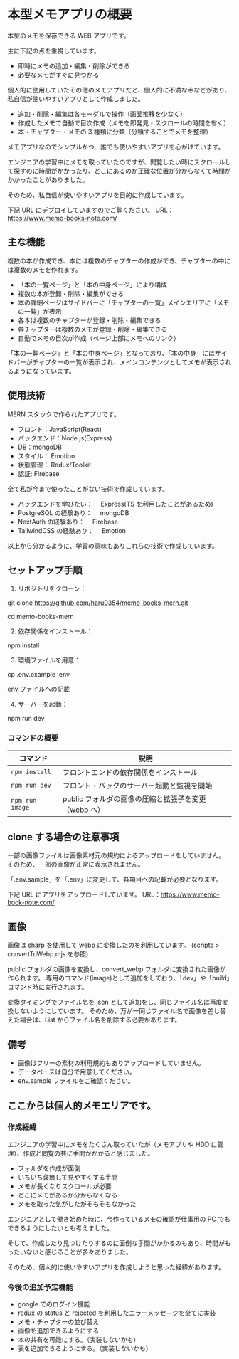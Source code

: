 # 本型メモアプリの概要

本型のメモを保存できる WEB アプリです。

主に下記の点を重視しています。

- 即時にメモの追加・編集・削除ができる
- 必要なメモがすぐに見つかる

個人的に使用していたその他のメモアプリだと、個人的に不満な点などがあり、私自信が使いやすいアプリとして作成しました。

- 追加・削除・編集は各モーダルで操作（画面推移を少なく）
- 作成したメモで自動で目次作成（メモを即発見・スクロールの時間を省く）
- 本・チャプター・メモの 3 種類に分類（分類することでメモを整理）

メモアプリなのでシンプルかつ、誰でも使いやすいアプリを心がけています。

エンジニアの学習中にメモを取っていたのですが、閲覧したい時にスクロールして探すのに時間がかかったり、どこにあるのか正確な位置が分からなくて時間がかかったことがありました。

そのため、私自信が使いやすいアプリを目的に作成しています。

下記 URL にデプロイしていますのでご覧ください。
URL：https://www.memo-books-note.com/

## 主な機能

複数の本が作成でき、本には複数のチャプターの作成ができ、チャプターの中には複数のメモを作れます。

- 「本の一覧ページ」と「本の中身ページ」により構成
- 複数の本が登録・削除・編集ができる
- 本の詳細ページはサイドバーに「チャプターの一覧」メインエリアに「メモの一覧」が表示
- 各本は複数のチャプターが登録・削除・編集できる
- 各チャプターは複数のメモが登録・削除・編集できる
- 自動でメモの目次が作成（ページ上部にメモへのリンク）

「本の一覧ページ」と「本の中身ページ」となっており、「本の中身」にはサイドバーがチャプターの一覧が表示され、メインコンテンツとしてメモが表示されるようになっています。

## 使用技術

MERN スタックで作られたアプリです。

- フロント：JavaScript(React)
- バックエンド：Node.js(Express)
- DB：mongoDB
- スタイル： Emotion
- 状態管理： Redux/Toolkit
- 認証: Firebase

全て私が今まで使ったことがない技術で作成しています。

- バックエンドを学びたい：　 Express(TS を利用したことがあるため)
- PostgreSQL の経験あり：　 mongoDB
- NextAuth の経験あり：　 Firebase
- TailwindCSS の経験あり：　 Emotion

以上から分かるように、学習の意味もありこれらの技術で作成しています。

## セットアップ手順

1. リポジトリをクローン：

git clone https://github.com/haru0354/memo-books-mern.git

cd memo-books-mern

2. 依存関係をインストール：

npm install

3. 環境ファイルを用意：

cp .env.example .env

env ファイルへの記載

4. サーバーを起動：

npm run dev

### コマンドの概要

| コマンド        | 説明                                                 |
| --------------- | ---------------------------------------------------- |
| `npm install`   | フロントエンドの依存関係をインストール               |
| `npm run dev`   | フロント・バックのサーバー起動と監視を開始           |
| `npm run image` | public フォルダの画像の圧縮と拡張子を変更（webp へ） |

## clone する場合の注意事項

一部の画像ファイルは画像素材元の規約によるアップロードをしていません。
そのため、一部の画像が正常に表示されません。

「.env.sample」を「.env」に変更して、各項目への記載が必要となります。

下記 URL にアプリをアップロードしています。
URL：https://www.memo-book-note.com/

## 画像

画像は sharp を使用して webp に変換したのを利用しています。
(scripts > convertToWebp.mjs を参照)

public フォルダの画像を変換し、convert_webp フォルダに変換された画像が作られます。
専用のコマンド(image)として追加をしており、「dev」や「build」コマンド時に実行されます。

変換タイミングでファイル名を json として追加をし、同じファイル名は再度変換しないようにしています。
そのため、万が一同じファイル名で画像を差し替えた場合は、List からファイル名を削除する必要があります。

## 備考

- 画像はフリーの素材の利用規約もありアップロードしていません。
- データベースは自分で用意してください。
- env.sample ファイルをご確認ください。

## ここからは個人的メモエリアです。

### 作成経緯

エンジニアの学習中にメモをたくさん取っていたが（メモアプリや HDD に管理）、作成と閲覧の共に手間がかかると感じました。

- フォルダを作成が面倒
- いちいち装飾して見やすくする手間
- メモが長くなりスクロールが必要
- どこにメモがあるか分からなくなる
- メモを取った気がしたがそもそもなかった

エンジニアとして働き始めた時に、今作っているメモの確認が仕事用の PC でもできるようにしたいとも考えました。

そして、作成したり見つけたりするのに面倒な手間がかかるのもあり、時間がもったいないと感じることが多々ありました。

そのため、個人的に使いやすいアプリを作成しようと思った経緯があります。

### 今後の追加予定機能

- google でのログイン機能
- redux の status と rejected を利用したエラーメッセ―ジを全てに実装
- メモ・チャプターの並び替え
- 画像を追加できるようにする
- 本の共有を可能にする。（実装しないかも）
- 表を追加できるようにする。（実装しないかも）
